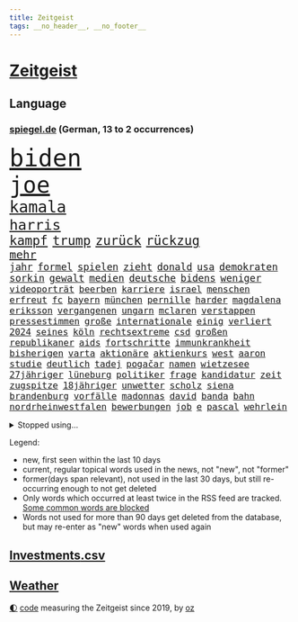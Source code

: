 ```yaml
---
title: Zeitgeist
tags: __no_header__, __no_footer__
---
```


# [Zeitgeist](https://oliz.io/zeitgeist/)

## Language

<h3><a href="https://www.spiegel.de" target="_blank">spiegel.de</a> (German, 13 to 2 occurrences)</h3>
<p style="font-family:monospace">
<span style="font-size:32pt"><a href="news_links.html#biden" class="current">biden</a></span>
<br>
<span style="font-size:30pt"><a href="news_links.html#joe" class="current">joe</a></span>
<br>
<span style="font-size:21pt"><a href="news_links.html#kamala" class="current">kamala</a></span>
<br>
<span style="font-size:19pt"><a href="news_links.html#harris" class="current">harris</a></span>
<br>
<span style="font-size:17pt"><a href="news_links.html#kampf" class="current">kampf</a></span>
<span style="font-size:17pt"><a href="news_links.html#trump" class="current">trump</a></span>
<span style="font-size:17pt"><a href="news_links.html#zurück" class="current">zurück</a></span>
<span style="font-size:17pt"><a href="news_links.html#rückzug" class="current">rückzug</a></span>
<br>
<span style="font-size:15pt"><a href="news_links.html#mehr" class="current">mehr</a></span>
<br>
<span style="font-size:13pt"><a href="news_links.html#jahr" class="current">jahr</a></span>
<span style="font-size:13pt"><a href="news_links.html#formel" class="current">formel</a></span>
<span style="font-size:13pt"><a href="news_links.html#spielen" class="current">spielen</a></span>
<span style="font-size:13pt"><a href="news_links.html#zieht" class="current">zieht</a></span>
<span style="font-size:13pt"><a href="news_links.html#donald" class="current">donald</a></span>
<span style="font-size:13pt"><a href="news_links.html#usa" class="current">usa</a></span>
<span style="font-size:13pt"><a href="news_links.html#demokraten" class="current">demokraten</a></span>
<span style="font-size:13pt"><a href="news_links.html#sorkin" class="new">sorkin</a></span>
<span style="font-size:13pt"><a href="news_links.html#gewalt" class="current">gewalt</a></span>
<span style="font-size:13pt"><a href="news_links.html#medien" class="current">medien</a></span>
<span style="font-size:13pt"><a href="news_links.html#deutsche" class="current">deutsche</a></span>
<span style="font-size:13pt"><a href="news_links.html#bidens" class="current">bidens</a></span>
<span style="font-size:13pt"><a href="news_links.html#weniger" class="current">weniger</a></span>
<br>
<span style="font-size:12pt"><a href="news_links.html#videoporträt" class="new">videoporträt</a></span>
<span style="font-size:12pt"><a href="news_links.html#beerben" class="new">beerben</a></span>
<span style="font-size:12pt"><a href="news_links.html#karriere" class="current">karriere</a></span>
<span style="font-size:12pt"><a href="news_links.html#israel" class="current">israel</a></span>
<span style="font-size:12pt"><a href="news_links.html#menschen" class="current">menschen</a></span>
<span style="font-size:12pt"><a href="news_links.html#erfreut" class="current">erfreut</a></span>
<span style="font-size:12pt"><a href="news_links.html#fc" class="current">fc</a></span>
<span style="font-size:12pt"><a href="news_links.html#bayern" class="current">bayern</a></span>
<span style="font-size:12pt"><a href="news_links.html#münchen" class="current">münchen</a></span>
<span style="font-size:12pt"><a href="news_links.html#pernille" class="new">pernille</a></span>
<span style="font-size:12pt"><a href="news_links.html#harder" class="new">harder</a></span>
<span style="font-size:12pt"><a href="news_links.html#magdalena" class="new">magdalena</a></span>
<span style="font-size:12pt"><a href="news_links.html#eriksson" class="new">eriksson</a></span>
<span style="font-size:12pt"><a href="news_links.html#vergangenen" class="current">vergangenen</a></span>
<span style="font-size:12pt"><a href="news_links.html#ungarn" class="current">ungarn</a></span>
<span style="font-size:12pt"><a href="news_links.html#mclaren" class="current">mclaren</a></span>
<span style="font-size:12pt"><a href="news_links.html#verstappen" class="current">verstappen</a></span>
<span style="font-size:12pt"><a href="news_links.html#pressestimmen" class="current">pressestimmen</a></span>
<span style="font-size:12pt"><a href="news_links.html#große" class="current">große</a></span>
<span style="font-size:12pt"><a href="news_links.html#internationale" class="current">internationale</a></span>
<span style="font-size:12pt"><a href="news_links.html#einig" class="current">einig</a></span>
<span style="font-size:12pt"><a href="news_links.html#verliert" class="current">verliert</a></span>
<span style="font-size:12pt"><a href="news_links.html#2024" class="current">2024</a></span>
<span style="font-size:12pt"><a href="news_links.html#seines" class="current">seines</a></span>
<span style="font-size:12pt"><a href="news_links.html#köln" class="current">köln</a></span>
<span style="font-size:12pt"><a href="news_links.html#rechtsextreme" class="current">rechtsextreme</a></span>
<span style="font-size:12pt"><a href="news_links.html#csd" class="current">csd</a></span>
<span style="font-size:12pt"><a href="news_links.html#großen" class="current">großen</a></span>
<span style="font-size:12pt"><a href="news_links.html#republikaner" class="current">republikaner</a></span>
<span style="font-size:12pt"><a href="news_links.html#aids" class="new">aids</a></span>
<span style="font-size:12pt"><a href="news_links.html#fortschritte" class="current">fortschritte</a></span>
<span style="font-size:12pt"><a href="news_links.html#immunkrankheit" class="new">immunkrankheit</a></span>
<span style="font-size:12pt"><a href="news_links.html#bisherigen" class="current">bisherigen</a></span>
<span style="font-size:12pt"><a href="news_links.html#varta" class="new">varta</a></span>
<span style="font-size:12pt"><a href="news_links.html#aktionäre" class="new">aktionäre</a></span>
<span style="font-size:12pt"><a href="news_links.html#aktienkurs" class="current">aktienkurs</a></span>
<span style="font-size:12pt"><a href="news_links.html#west" class="current">west</a></span>
<span style="font-size:12pt"><a href="news_links.html#aaron" class="new">aaron</a></span>
<span style="font-size:12pt"><a href="news_links.html#studie" class="current">studie</a></span>
<span style="font-size:12pt"><a href="news_links.html#deutlich" class="current">deutlich</a></span>
<span style="font-size:12pt"><a href="news_links.html#tadej" class="current">tadej</a></span>
<span style="font-size:12pt"><a href="news_links.html#pogačar" class="current">pogačar</a></span>
<span style="font-size:12pt"><a href="news_links.html#namen" class="current">namen</a></span>
<span style="font-size:12pt"><a href="news_links.html#wietzesee" class="new">wietzesee</a></span>
<span style="font-size:12pt"><a href="news_links.html#27jähriger" class="current">27jähriger</a></span>
<span style="font-size:12pt"><a href="news_links.html#lüneburg" class="current">lüneburg</a></span>
<span style="font-size:12pt"><a href="news_links.html#politiker" class="current">politiker</a></span>
<span style="font-size:12pt"><a href="news_links.html#frage" class="current">frage</a></span>
<span style="font-size:12pt"><a href="news_links.html#kandidatur" class="current">kandidatur</a></span>
<span style="font-size:12pt"><a href="news_links.html#zeit" class="current">zeit</a></span>
<span style="font-size:12pt"><a href="news_links.html#zugspitze" class="current">zugspitze</a></span>
<span style="font-size:12pt"><a href="news_links.html#18jähriger" class="current">18jähriger</a></span>
<span style="font-size:12pt"><a href="news_links.html#unwetter" class="current">unwetter</a></span>
<span style="font-size:12pt"><a href="news_links.html#scholz" class="current">scholz</a></span>
<span style="font-size:12pt"><a href="news_links.html#siena" class="new">siena</a></span>
<span style="font-size:12pt"><a href="news_links.html#brandenburg" class="current">brandenburg</a></span>
<span style="font-size:12pt"><a href="news_links.html#vorfälle" class="current">vorfälle</a></span>
<span style="font-size:12pt"><a href="news_links.html#madonnas" class="new">madonnas</a></span>
<span style="font-size:12pt"><a href="news_links.html#david" class="current">david</a></span>
<span style="font-size:12pt"><a href="news_links.html#banda" class="new">banda</a></span>
<span style="font-size:12pt"><a href="news_links.html#bahn" class="current">bahn</a></span>
<span style="font-size:12pt"><a href="news_links.html#nordrheinwestfalen" class="current">nordrheinwestfalen</a></span>
<span style="font-size:12pt"><a href="news_links.html#bewerbungen" class="current">bewerbungen</a></span>
<span style="font-size:12pt"><a href="news_links.html#job" class="current">job</a></span>
<span style="font-size:12pt"><a href="news_links.html#e" class="current">e</a></span>
<span style="font-size:12pt"><a href="news_links.html#pascal" class="current">pascal</a></span>
<span style="font-size:12pt"><a href="news_links.html#wehrlein" class="new">wehrlein</a></span>
</p>
<details>
<summary>Stopped using...</summary>
<p class="former" style="font-size:12pt">
vergeblich(1370) mittelmeer(1369) richten(1369) energien(1368) nachfolge(1368) positionen(1368) andreas(1367) freuen(1367) ifoinstitut(1367) landtag(1367) leipzig(1367) aufnahmen(1366) bundesländer(1366) gesunken(1366) halle(1366) kriminellen(1366) seitdem(1366) senat(1366) studierenden(1366) 37(1365) angekommen(1365) besiegt(1365) beteiligten(1365) golf(1365) historiker(1365) tobt(1365) beschluss(1364) bitten(1364) freiheit(1364) generalsekretär(1364) landesregierung(1364) magdeburg(1364) zurzeit(1364) bekannten(1363) hervor(1363) hubschrauber(1363) maßnahme(1363) posten(1363) arbeitsplatz(1362) humanitäre(1362) innenministerium(1362) kämpfe(1362) rassistische(1362) untersagt(1362) weltkrieg(1362) gegenseitig(1361) islamischen(1361) machthaber(1361) teilnehmer(1361) 2015(1360) außen(1360) daher(1360) maß(1360) vermehrt(1360) außerdem(1359) einreisen(1359) kräftig(1359) mai(1359) oliver(1359) fußballquiz(1358) nummer(1358) unglück(1358) abgang(1357) halben(1357) optimistisch(1357) rassistischen(1357) strengere(1357) verhaftet(1357) nutzer(1356) 31(1355) athleten(1355) brite(1355) forderte(1355) meinem(1355) ausgeliefert(1354) gaben(1354) torhüter(1354) verfolgt(1354) wachstum(1354) sports(1353) super(1353) wochenlang(1353) geführt(1352) weder(1352) käufer(1351) beklagt(1350) pflanzen(1350) 600(1349) enge(1348) verbände(1347) berater(1346) büro(1346) geprägt(1345) holocaust(1344) laufenden(1343) spitzenreiter(1343) uni(1343) dran(1342) staffel(1340) entschuldigung(1339) vorwürfen(1337) konferenz(1335) pleite(1335) papier(1333) angehörige(1331) abstieg(1329) uhaft(1329) vfb(1329) dauert(1325) erhöhung(1324) lehrkräfte(1317) plattform(1315) regelmäßig(1298) umbau(1263) niederländer(1260) anna(1256) lehrerin(1242) josef(1222) banken(1159) ausbildung(1116) partnerschaft(1093) las(1070) jinping(1062) 20000(1056) gestern(1056) jahrzehnt(1051) schlafen(1037) befreiung(1034) offene(1024) dokumentiert(1016) gesetzentwurf(1014) nfl(1007) bekräftigt(1006) abkommen(1002) kurze(1000) ampelparteien(984) strackzimmermann(983) härte(971) akw(953) kiews(944) sank(942) diskussionen(938) öffentlichrechtlichen(934) verletzung(933) bundesinnenministerin(925) kremlchef(925) bat(919) verringern(908) verkündete(907) inhalte(902) explosionen(900) spaltung(896) afrikanischen(888) gezwungen(888) helikopter(885) lohnen(883) verwaltung(872) gelöst(854) künstlerin(840) gefangenschaft(839) hochrangigen(834) söhne(834) dilemma(828) günstige(828) besetzten(826) wiederaufbau(820) wall(814) zusätzlich(808) anschuldigungen(807) klopp(803) hammer(797) aufeinander(787) veröffentlichen(753) osnabrück(748) misshandelt(746) fahrgäste(744) vermissten(742) erntet(738) deutsch(736) rettungsaktion(725) islamisten(722) zuhause(717) legal(716) toilette(714) zivile(707) scheiden(700) professor(694) einladung(693) pleiten(691) ganzes(688) nackt(674) juristische(656) eingriff(650) beobachter(647) grenzgebiet(641) wohnungsbau(634) pjöngjang(633) ausgegeben(628) abbruch(616) parallel(616) verehrt(616) sam(609) digital(605) befragung(604) staates(598) einstige(597) human(597) ig(597) gekostet(585) wechselte(582) steigern(581) vorbereitung(573) mächtige(567) verwendet(564) legendäre(561) reichsbürger(560) eva(551) ussängerin(551) gegründet(550) christdemokraten(540) emotionale(538) c(537) initiative(535) rauchen(533) liebt(529) übers(527) verschleppt(519) bremst(518) richtigen(515) gravierende(514) angemeldet(513) niederländischen(512) anzeigen(510) rechtsaußen(510) umdenken(507) außergewöhnlich(501) merklich(497) gala(489) 15jähriger(488) stürme(483) zukünftig(476) germany(473) genaue(470) baugenehmigungen(466) bestreiten(464) schließung(462) sommerspielen(462) bundesligist(460) angelegenheit(459) geflüchtet(459) fluggesellschaften(458) spiegeltalk(456) dringt(455) veröffentlichte(444) sichere(443) lebenszeichen(433) ost(432) 15jährige(426) versehentlich(426) vergeltung(422) überfahren(422) schief(420) südkoreas(420) gegnern(418) infolge(414) iphones(412) anschlägen(408) naturschutz(407) einwanderung(405) terrorgruppe(402) watch(402) treu(399) sandra(393) drastische(390) 77(389) defensive(386) unterschied(384) einzigen(383) tropfen(383) liter(380) stellvertretende(378) zügen(377) auflösung(374) stellenabbau(370) beschloss(365) csuchef(365) popstars(364) delegation(363) effizienter(363) nationalteam(363) architekten(359) schwedens(359) allgäu(357) essener(357) vormittag(354) durchschnitt(353) varianten(350) islamistische(348) thrones(348) antwortet(346) brutaler(346) perfide(346) warmen(346) teuerste(345) britney(344) spears(344) runden(343) bemerkenswert(342) kriegsende(341) angefeindet(337) ernste(337) kindesmissbrauch(334) boykott(330) geöffnet(328) unerwartete(325) schrecklichen(324) verschlechtert(324) bestens(323) niemanden(322) samstagabend(321) sichergestellt(321) trendwende(319) jüdisches(318) digitalen(317) us(317) bein(316) tisch(315) spanischer(312) astronomen(311) kabine(311) year(310) ködern(308) hall(307) bbc(306) elektroauto(304) harald(303) harmlos(303) rückenschmerzen(303) sperrte(303) spezialeinheit(299) abhalten(297) block(297) heutzutage(296) vorgang(294) glänzt(293) toptalent(293) sicherheitslage(291) herbert(289) noten(289) holocaustüberlebende(288) getöteter(287) dallas(286) unschuldig(285) rief(283) verheiratet(282) verdrängt(281) duo(280) eustaaten(280) milliardenhilfen(280) fußballweltmeister(278) bequem(277) fracht(277) zusammengestoßen(271) flüchtig(270) würgen(268) beschießen(267) besetzung(266) versuche(266) continental(265) journal(264) lahmgelegt(264) popkultur(264) sanierung(262) hackerangriff(260) kritischen(260) leistete(259) klassischen(258) schmerzen(258) terzić(258) wenden(258) überraschende(258) migrationshintergrund(257) kundgebung(256) mohammadi(256) terrorangriff(251) neukölln(250) night(249) bezahlkarte(248) weihnachten(248) schwaben(247) tipp(245) liebäugelt(243) flensburg(242) fdppolitikerin(241) rafah(241) warnstreik(240) jüdinnen(239) rückgängig(238) topmanager(238) generalstaatsanwaltschaft(237) mogelpackung(236) 29jähriger(234) aufzeichnungen(234) ruhen(231) ukrainehilfe(231) erfolgsserie(230) turnieren(230) ampelpartner(229) gibt’s(229) thailändische(229) websites(229) eigenem(228) düpiert(227) einschnitte(227) hast(227) härtetest(226) manch(225) 218(224) benkos(224) gedrängt(223) verschaffen(223) besorgniserregend(220) mavericks(220) saal(219) abwärtstrend(218) kanye(218) golden(217) geliebt(216) nürnberger(216) zweikampf(213) spurensuche(212) dreijähriger(211) immense(210) kredit(208) bereichen(207) erschoss(207) fdpfinanzminister(207) flugreisende(205) simon(205) erfolgserlebnis(204) gesinnung(204) exprofi(203) rights(203) demütigungen(202) usostküste(202) bestehe(201) symptome(200) gleichgeschlechtliche(199) is(199) japanischen(198) ermittlungsverfahren(196) hits(196) inspirieren(196) unwahrscheinlich(196) versteht(196) stift(195) streamingdienst(195) österreicher(195) wundert(194) vorfällen(193) aktiviert(192) knapper(192) ostdeutsche(192) zeitalter(192) 28(191) grundgesetz(191) onlinehändler(191) hungern(190) on(190) verfügt(189) zögert(189) heer(188) edin(187) iss(186) schwestern(186) meiden(184) brooklyn(182) schröders(182) unbestimmte(181) kinderpornografie(180) nicole(180) rutscht(179) sendet(176) körperlich(175) arbeitsminister(174) geschildert(174) patriotismus(173) ranghohes(173) rekordniveau(173) 1980(171) niedersachsens(170) house(169) prozessbeginn(169) single(169) benötigte(168) mona(168) privates(168) verschuldet(168) brasilianer(167) topfavorit(167) zeitenwende(167) françoise(166) sony(166) herzinfarkt(165) kinos(165) kunstausstellung(165) sinkflug(163) zugunglück(163) zweifache(163) fehlenden(162) mehrjährige(162) marlene(161) allgegenwärtig(160) erhöhte(160) holten(160) gegenmaßnahmen(159) gestalt(159) angekündigten(158) musikerin(158) opferzahlen(157) piloten(157) gras(156) schusswaffen(156) pausieren(155) go(154) lehrkräften(154) great(153) lamar(153) substanz(153) insolvenzverwalter(152) rettete(152) aufgespürt(151) bunte(150) schifffahrt(150) rod(149) shein(149) wille(149) geschichtsbücher(148) ausländischer(147) gegenentwurf(147) ios(147) unterrichtet(147) deutschem(146) gerügt(146) zeitweilig(146) anonymer(145) athletinnen(145) meeresgrund(145) zentral(145) verbringen(144) verknüpft(144) ablenkungsmanöver(143) minderjährigen(143) grandslamturnier(142) extremismus(141) inakzeptabel(141) landtagswahl(140) mauer(140) albion(139) bildungssystem(139) zerlegt(139) fraglich(138) grotesk(138) binden(137) bronze(137) duellieren(137) grünenchef(137) empfindlich(135) korruptionsvorwürfen(135) wilson(135) augenzeugen(134) bafögreform(134) erkrankten(134) meisterschaft(134) falscher(132) kartenzahlung(132) schale(132) schuhe(132) versetzt(132) 450(131) cyrus(131) miley(131) starkoch(131) gegessen(130) horten(130) regimes(130) handlungen(129) verzögern(129) maximilian(128) selbstverständlich(128) verhältnismäßig(128) apples(127) kw(127) wahlniederlage(127) beauftragt(126) haustür(126) intensive(126) lea(126) bluttat(125) storniert(125) angriffskriegs(124) boatengs(124) geiseldrama(124) rechtspopulistischen(124) verlorene(124) platte(123) sitze(122) à(122) attraktion(121) sicherheitsabkommen(120) blog(119) germany’s(119) next(119) photographer(119) repressalien(119) topmodel(119) 28jährigen(118) chefcoach(118) major(118) ampelhaushälter(117) gegenstand(117) gerührt(117) strafrecht(117) tschetschenien(117) höchstens(116) sorgerecht(116) bewundert(115) rollstuhl(115) dortmunds(114) episode(114) hörte(114) bundesamtes(113) spezielles(113) vögel(113) abtreibungen(112) insider(112) ipads(112) passenden(112) arbeitsbedingungen(111) börsengang(111) heben(111) klagte(111) douglas(110) erkämpft(110) handgemenge(110) mad(110) verachtung(110) aufgelegt(108) mitgründer(108) deutschsprachige(107) marihuana(107) schnellste(107) segeln(107) überlassen(107) einschränkung(106) thailänder(106) untätigkeit(106) vorlage(106) kommentierte(105) oscarpreisträger(105) plastik(105) rekruten(105) vermont(105) fernbleiben(104) flüchtlingen(104) kriminalpolizei(104) siri(104) enthüllen(103) gordon(103) verschuldete(103) vielfach(103) dokumentation(102) katie(102) montenegro(102) seeweg(102) zaubert(102) traumtor(101) vergiftet(101) vorsitzender(101) beier(100) probefahrt(100) betonen(99) suspendiert(99) bestanden(98) friedensgipfel(98) kasia(98) lenhardt(98) schulkinder(98) wettbewerbsfähigkeit(98) bekriegen(97) dragon(97) jake(97) protestcamp(97) abschrecken(96) einblick(95) ermutigt(95) heimeuropameisterschaft(95) rekorde(95) usfernsehen(95) 105(94) forum(94) schlüsse(94) schub(93) unfällen(93) zwangsversteigerung(93) brachen(92) geburtenrate(92) keeper(92) patzt(92) jahrelanger(91) knall(91) leidenschaft(91) motor(91) renommierteste(91) räder(91) abiturienten(90) afghanische(90) anwälten(90) erfrischend(90) superfood(90) verteidigungsausschusses(90) assistentin(89) bierhoff(89) brillierte(89) fico(89) harmlosen(89) kostenpflichtige(89) slowakische(89) trainerfrage(89) videoclip(89) gezeichnet(88) kahn(88) stop(88) benachbarten(87) medizinstudium(87) mobben(87) rüstungshersteller(87) absichern(86) dementsprechend(86) dfbtrikot(86) memoir(86) tschechische(86) umplanen(86) büchern(85) herausgesucht(85) irritation(85) konjunkturprognose(85) miniwachstum(85) schwiegervater(85) techniken(85) trikots(85) isableger(84) paragraf(84) grandiosen(83) studio(83) ursachen(83) youngster(83) ärztinnen(83) 17jährigen(82) depressive(82) frische(82) geschmissen(82) heilt(82) impulse(82) leichten(82) saharastaub(82) verzerrt(82) baldige(81) bart(81) friedländer(81) graz(81) kurdischen(81) streckt(81) verwandelte(81) alleinsein(80) anspielungen(80) ispk(80) kommunalwahlen(80) narges(80) purem(80) vermieden(80) affären(79) einschränken(79) falschparker(79) kürzen(79) rebel(79) unfreiwillig(79) euzölle(78) geldautomaten(78) kinderbücher(78) lebensabend(78) süditalien(78) akne(77) iraner(77) libanesische(77) passau(77) prokopenko(77) usreporter(77) austrian(76) filmklassiker(76) furioses(76) lehrte(76) mariupol(76) spioniert(76) 74jähriger(75) behoben(75) eukommissarin(75) fleischkonsum(75) oberster(75) quält(75) suchtkranke(75) terzićs(75) bizarr(74) janet(74) mcdonald’s(74) möller(74) tornados(74) usfinanzministerin(74) veruntreut(74) yellen(74) zeilen(74) angepasste(73) arbeitsunfall(73) einstellung(73) parteispitze(73) psychiatrie(73) psychiatrisches(73) unternehmensberater(73) wildpferde(73) bemühen(72) giftig(72) lebenslangen(72) schutzausrüstung(72) schürt(72) unterstützte(72) verfassungsschützer(72) ablauf(71) beitragen(71) bereut(71) euch(71) meier(71) morgan(71) torsten(71) wehrdienst(71) weigerten(71) zugeschlagen(71) 1987(70) aufgebrochen(70) bruno(70) europol(70) hauskauf(70) prämien(70) schmerzmittel(70) brighton(69) brände(69) effizienz(69) flächendeckend(69) hove(69) immobilienkauf(69) jahrhunderts(69) verteidigte(69) baseballstar(68) befanden(68) bittere(68) kämpften(68) nehammer(68) schlafmangel(68) versagte(68) zugstrecken(68) 68jährige(67) abbekommen(67) bestritt(67) hollywoodgrößen(67) illegales(67) steiermark(67) ballack(66) beantworten(66) bruch(66) einzuschränken(66) inbegriff(66) sphären(66) durchquert(65) fahrenden(65) lebensgrundlage(65) publikums(65) revidiert(65) sequel(65) theoretisch(65) unterhält(65) övp(65) entgeht(64) früchte(64) kasachstan(64) konfrontation(64) ramsay(64) reeder(64) spiegelbuch(64) axt(63) europäischer(63) gekippt(63) iphonekonzern(63) krah(63) kundschaft(63) mecklenburgischen(63) starspieler(63) verschuldung(63) autobranche(62) fossiler(62) gender(62) jenen(62) kehren(62) rängen(62) systematisch(62) wohnungslose(62) afdlandrat(61) enttäuschte(61) komfort(61) sesselmann(61) finanzkriminalität(60) flasche(60) heizt(60) heiße(60) leistungsträger(60) leitplanke(60) unterschätzte(60) ölexporte(60) 157(59) erwogen(59) fti(59) ginge(59) koordinieren(59) marschflugkörpern(59) menstar(59) reiseveranstalter(59) siemens(59) steigert(59) versicherungen(59) 145(58) gesellen(58) konkreten(58) kultusministerkonferenz(58) leitete(58) nachfolgerin(58) privater(58) problematisch(58) thronfolger(58) zeltplatz(58) abzeichen(57) chemotherapie(57) hauptdarsteller(57) libanesischen(57) marvin(57) schockmoment(57) wahlschlappe(57) wandte(57) hochgradig(56) rtvs(56) stinkende(56) typisches(56) usunis(56) wundern(56) öffentlichrechtliche(56) bluthund(55) havarien(55) kadyrow(55) konzentriert(55) law(55) likes(55) propalästinensisches(55) ramsan(55) tschetschenenführer(55) zuzutrauen(55) beckhams(54) drittstaaten(54) erektionsstörungen(54) g(54) hormone(54) kalifat(54) kohls(54) stabhochspringer(54) 1988(53) beheben(53) eugesetz(53) rosen(53) traunstein(53) wasserfälle(53) assistent(52) durchfall(52) erbrechen(52) friedenskonferenz(52) kigeneriert(52) mix(52) nickelodeon(52) schulleitung(52) autonomes(51) chefermittlerin(51) erarbeitet(51) haare(51) mister(51) pubertät(51) reichsbürgerprozess(51) strafanzeigen(51) streams(51) tierschutz(51) unbeantwortet(51) brennpunkt(50) darzustellen(50) erkennbar(50) landeten(50) mitgefühl(50) städtetag(50) ultrarechte(50) bahnhofs(49) freeman(49) fußballteams(49) gab’s(49) kerstin(49) tagelangem(49) aufrüstung(48) baumängeln(48) berlinlichtenberg(48) gefängnisstrafen(48) konsequente(48) menschenrechtsorganisation(48) nachzuahmen(48) nickelodeonskandal(48) seenotretter(48) stromtrassen(48) barbra(47) einlass(47) losgegangen(47) nachrufe(47) streisand(47) unangemessene(47) unbekanntes(47) unterhalten(47) afrikanische(46) hörbücher(46) quadratmeter(46) somit(46) zusammenarbeiten(46) bundesligaprofi(45) drake(45) gefühlte(45) helena(45) kendrick(45) éric(45) ankommende(44) befreite(44) roll(44) rosa(44) schliersee(44) 53jährige(43) aufwendig(43) berlinmoabit(43) bestrafen(43) bilden(43) häuft(43) cduinnenminister(42) fdppolitiker(42) heidenreichs(42) marcus(42) protein(42) schiedsgericht(42) beherrschen(41) freigekommen(41) granit(41) komme(41) macs(41) republikanerin(41) tiefgarage(41) weicht(41) xhaka(41) 1996(40) antidepressiva(40) babbel(40) bestellte(40) datenschutz(40) radikaler(40) anlocken(39) defekt(39) deportation(39) ferrell(39) futter(39) plädoyer(39) vatertag(39) eröffnungsspiel(38) führungstreffer(38) innenministerkonferenz(38) leopard2panzer(38) retourkutsche(38) seriöse(38) tomatensauce(38) ullrich(38) umständen(38) buhrufen(37) fu(37) gerard(37) kultserie(37) moderatorin(37) piqué(37) wandern(37) auftaktspiel(36) bildungsungerechtigkeit(36) darfur(36) für(36) kaulitz(36) weiterverkauft(36) wider(36) übel(36) 1800(35) albanien(35) fälschungen(35) gerechtigkeit(35) griechische(35) klimawandels(35) schoigu(35) staatsbesuch(35) tennet(35) toilettengang(35) sonderzölle(34) ussoldat(34) 89jährige(33) abneigung(33) aufgemacht(33) fritzl(33) kolonialen(33) quatsch(33) robin(33) sandy(33) sexualstraftäter(33) socialmediastar(33) zelebriert(33) beeinträchtigt(32) befreiten(32) daum(32) kürzung(32) mutterschaft(32) rettungsteams(32) ruin(32) scharfen(32) bedrohte(31) efahrzeuge(31) führer(31) giftigen(31) herde(31) kriegskabinett(31) liiert(31) mumbai(31) reeperbahn(31) sde(31) sesamstraße(31) ständigen(31) teiman(31) wunderbar(31) überschlagen(31) aargau(30) alfaschir(30) alkoholisiert(30) ausschließlich(30) insidern(30) kanton(30) konzernchefs(30) schweizerischen(30) spazieren(30) 23jähriger(29) beißen(29) erfolgreichster(29) erntehelfer(29) erschießen(29) gantz(29) kiosk(29) reichsbürgergruppe(29) diebstahls(28) einzustellen(28) fußballtrainer(28) golfprofi(28) hergang(28) kindersitze(28) made(28) überwindung(28) datingplattform(27) lesben(27) straßenrand(27) syltvideo(27) tourist(27) trinkgeld(27) verbrennungsmotors(27) freundliches(26) künstliches(26) monteur(26) philharmoniker(26) unfalls(26) wertvollste(26) food(25) linkenpolitikerin(25) logo(25) nahelegen(25) schutzsuchenden(25) verbringt(25) albträume(24) ligakonkurrenten(24) luzide(24) pcs(24) recall(24) rechtsrucks(24) rheinlandpfälzischen(24) schredl(24) suchfunktion(24) zugtoiletten(24) ausgebuht(23) billboard(23) chirurgie(23) dribblings(23) erstligisten(23) damalige(22) egonerwinkischpreis(22) elektrofahrzeuge(22) mitleid(22) reportagen(22) sternpreis(22) swr(22) traurigen(22) bestohlen(21) gehuldigt(21) lockte(21) nbastar(21) schadenersatz(21) verheerender(21) einreiseverbot(20) klicks(20) krawallen(20) köster(20) maier(20) pflanze(20) süddeutschland(20) vollziehen(20) diskret(19) fernseher(19) internets(19) lohn(19) stadiondach(19) 128(18) benny(18) habt(18) koalitionen(18) mifepristone(18) indische(17) youtuber(17) ballermänner(16) colour(16) knast(16) konzertbesucher(16) nachahmen(16) streifen(16) trooping(16) versunken(16) atem(15) cumex(15) kidman(15) koma(15) normalen(15) palästinensergebieten(15) trumpverbündete(15) verabschiedete(15) vernehmungsfähig(15) aufgetreten(14) aufwendigen(14) bowl(14) bundesweiten(14) elementarschäden(14) micky(14) pflichtversicherung(14) spiegelbildungsnewsletter(14) urteile(14) 1960(13) akteur(13) l(13) meteorologe(13) beliebten(12) finalserie(12) fußballern(12) reisetipps(12) schädliche(12) vorwarnung(12) abschießen(11) ingolstadt(11) kleinstparteien(11) statements(11)
</p>
</details>
<p>Legend:
<ul>
<li><span class="new">new</span>, first seen within the last 10 days</li>
<li><span class="current">current</span>, regular topical words used in the news, not "new", not "former"</li>
<li><span class="former">former(days span relevant)</span>, not used in the last 30 days, but still re-occurring enough to not get deleted</li>
<li>Only words which occurred at least twice in the RSS feed are tracked. <a href="language/filters.py">Some common words are blocked</a></li>
<li>Words not used for more than 90 days get deleted from the database, but may re-enter as "new" words when used again</li>
</ul>
</p>

## [Investments](investments.html)[.csv](investments.csv)

## [Weather](weather.html)

<footer>
<a href="javascript:toggleTheme()" class="nav">🌓</a>
<a href="https://github.com/ooz/zeitgeist">code</a> measuring the Zeitgeist since 2019, by <a href="https://oliz.io">oz</a>
</footer>
